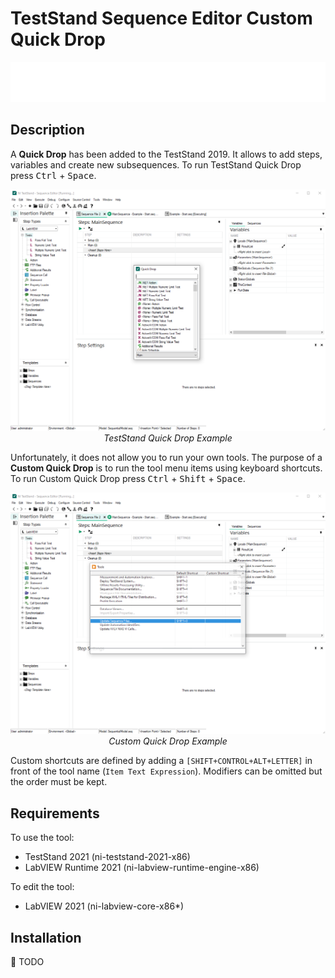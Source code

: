 # TestStand Sequence Editor Custom Quick Drop

![Warning](https://raw.githubusercontent.com/425J/SeqEditQuickDrop/4be5dd45c7e2f511b1c57b0b9ab049059b01fd44/Documentation/w0.svg)

## Description

A **Quick Drop** has been added to the TestStand 2019. It allows to add steps, variables and create new subsequences. To run TestStand Quick Drop press <kbd>Ctrl</kbd> + <kbd>Space</kbd>.

<p align = "center">
<img src = "https://github.com/425J/SeqEditQuickDrop/blob/main/Documentation/TSQuickDrop.png?raw=true"></br>
<i>TestStand Quick Drop Example</i>
</p>

Unfortunately, it does not allow you to run your own tools. The purpose of a **Custom Quick Drop** is to run the tool menu items using keyboard shortcuts. To run Custom Quick Drop press <kbd>Ctrl</kbd> + <kbd>Shift</kbd> + <kbd>Space</kbd>.

<p align = "center">
<img src = "https://github.com/425J/SeqEditQuickDrop/blob/main/Documentation/CustomQuickDrop.png?raw=true"></br>
<i>Custom Quick Drop Example</i>
</p>

Custom shortcuts are defined by adding a `[SHIFT+CONTROL+ALT+LETTER]` in front of the tool name (`Item Text Expression`). Modifiers can be omitted but the order must be kept.

## Requirements

To use the tool:
- TestStand 2021 (ni-teststand-2021-x86)
- LabVIEW Runtime 2021 (ni-labview-runtime-engine-x86)

To edit the tool:
- LabVIEW 2021 (ni-labview-core-x86*)

## Installation

:construction: TODO
